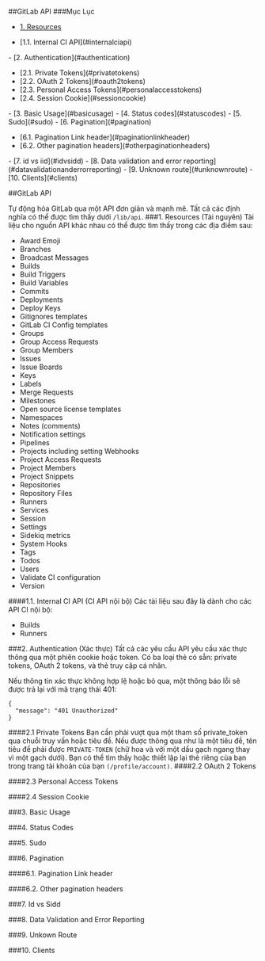 ##GitLab API
###Mục Lục
- [1. Resources](#resources)
<ul>
<li>	[1.1. Internal CI API](#internalciapi)</li>
</ul>
- [2. Authentication](#authentication)
<ul>
<li>	[2.1. Private Tokens](#privatetokens)</li>
<li>	[2.2. OAuth 2 Tokens](#oauth2tokens)</li>
<li>	[2.3. Personal Access Tokens](#personalaccesstokens)</li>
<li>	[2.4. Session Cookie](#sessioncookie)</li>
</ul>
- [3. Basic Usage](#basicusage)
- [4. Status codes](#statuscodes)
- [5. Sudo](#sudo)
- [6. Pagination](#pagination)
<ul>
<li>  [6.1. Pagination Link header](#paginationlinkheader)</li>
<li>  [6.2. Other pagination headers](#otherpaginationheaders)</li>
</ul>
- [7. id vs iid](#idvsidd)
- [8. Data validation and error reporting](#datavalidationanderrorreporting)
- [9. Unknown route](#unknownroute)
- [10. Clients](#clients)

##GitLab API

Tự động hóa GitLab qua một API đơn giản và mạnh mẽ. Tất cả các định nghĩa có thể được tìm thấy dưới  `/lib/api`.
<a name="resources"></a>
###1. Resources (Tài nguyên)
Tài liệu cho nguồn API khác nhau có thể được tìm thấy trong các địa điểm sau:
<ul>
<li>Award Emoji</li>
<li>Branches</li>
<li>Broadcast Messages</li>
<li>Builds</li>
<li>Build Triggers</li>
<li>Build Variables</li>
<li>Commits</li>
<li>Deployments</li>
<li>Deploy Keys</li>
<li>Gitignores templates</li>
<li>GitLab CI Config templates</li>
<li>Groups</li>
<li>Group Access Requests</li>
<li>Group Members</li>
<li>Issues</li>
<li>Issue Boards</li>
<li>Keys</li>
<li>Labels</li>
<li>Merge Requests</li>
<li>Milestones</li>
<li>Open source license templates</li>
<li>Namespaces</li>
<li>Notes (comments)</li>
<li>Notification settings</li>
<li>Pipelines</li>
<li>Projects including setting Webhooks</li>
<li>Project Access Requests</li>
<li>Project Members</li>
<li>Project Snippets</li>
<li>Repositories</li>
<li>Repository Files</li>
<li>Runners</li>
<li>Services</li>
<li>Session</li>
<li>Settings</li>
<li>Sidekiq metrics</li>
<li>System Hooks</li>
<li>Tags</li>
<li>Todos</li>
<li>Users</li>
<li>Validate CI configuration</li>
<li>Version</li>
</ul>
<a name="internalciapi"></a>
####1.1. Internal CI API (CI API nội bộ)
Các tài liệu sau đây là dành cho các API CI nội bộ:
<ul>
<li>Builds</li>
<li>Runners</li>
</ul>
<a name="authentication"></a>
###2. Authentication (Xác thực)
Tất cả các yêu cầu API yêu cầu xác thực thông qua một phiên cookie hoặc token. Có ba loại thẻ có sẵn: private tokens, OAuth 2 tokens, và thẻ truy cập cá nhân. 

Nếu thông tin xác thực không hợp lệ hoặc bỏ qua, một thông báo lỗi sẽ được trả lại với mã trạng thái 401:
```
{
  "message": "401 Unauthorized"
}
```
<a name="privatetokens"></a>
####2.1 Private Tokens
Bạn cần phải vượt qua một tham số private_token qua chuỗi truy vấn hoặc tiêu đề. Nếu được thông qua như là một tiêu đề, tên tiêu đề phải được `PRIVATE-TOKEN` (chữ hoa và với một dấu gạch ngang thay vì một gạch dưới). Bạn có thể tìm thấy hoặc thiết lập lại thẻ riêng của bạn trong trang tài khoản của bạn `(/profile/account)`.
<a name="oauth2tokens"></a>
####2.2 OAuth 2 Tokens

<a name="personalaccesstokens"></a>
####2.3 Personal Access Tokens

<a name="sessioncookie"></a>
####2.4 Session Cookie

<a name="basicusage"></a>
###3. Basic Usage


<a name="statuscodes"></a>
###4. Status Codes


<a name="sudo"></a>
###5. Sudo


<a name="pagination"></a>
###6. Pagination

<a name="paginationlinkheader"></a>
####6.1. Pagination Link header

<a name="otherpaginationheaders"></a>
####6.2. Other pagination headers


<a name="idvsidd"></a>
###7. Id vs Sidd


<a name="datavalidationanderrorreporting"></a>
###8. Data Validation and Error Reporting


<a name="unknownroute"></a>
###9. Unkown Route


<a name="clients"></a>
###10. Clients
